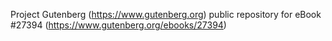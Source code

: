Project Gutenberg (https://www.gutenberg.org) public repository for eBook #27394 (https://www.gutenberg.org/ebooks/27394)
